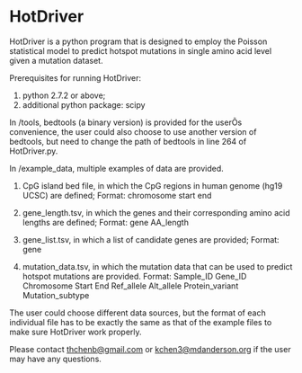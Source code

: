 # HotDriver
HotDriver is a python program that is designed to employ the Poisson statistical model to predict hotspot mutations in single amino acid level given a mutation dataset.

Prerequisites for running HotDriver:
1. python 2.7.2 or above;
2. additional python package: scipy

In /tools, bedtools (a binary version) is provided for the userÕs convenience, the user could also choose to use another version of bedtools, but need to change the path of bedtools in line 264 of HotDriver.py.

In /example_data, multiple examples of data are provided.
1) CpG island bed file, in which the CpG regions in human genome (hg19 UCSC) are defined;
Format: 
chromosome	start	end

2) gene_length.tsv, in which the genes and their corresponding amino acid lengths are defined;
Format: 
gene	AA_length

3) gene_list.tsv, in which a list of candidate genes are provided;
Format:
gene

4) mutation_data.tsv, in which the mutation data that can be used to predict hotspot mutations are provided.
Format:
Sample_ID	Gene_ID	Chromosome	Start	End	Ref_allele	Alt_allele	Protein_variant	Mutation_subtype
	
The user could choose different data sources, but the format of each individual file has to be exactly the same as that of the example files to make sure HotDriver work properly.

Please contact thchenb@gmail.com or kchen3@mdanderson.org if the user may have any questions.
